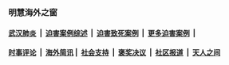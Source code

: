 
### 明慧海外之窗

####  [武汉肺炎](indexes/365.md?t=03151000) &nbsp;|&nbsp;  [迫害案例综述](indexes/328.md?t=03151000) &nbsp;|&nbsp; [迫害致死案例](indexes/277.md?t=03151000)  &nbsp;|&nbsp; [更多迫害案例](indexes/81.md?t=03151000)  &nbsp;|&nbsp; 
####  [时事评论](indexes/19.md?t=03151000) &nbsp;|&nbsp; [海外简讯](indexes/245.md?t=03151000)&nbsp;|&nbsp;  [社会支持](indexes/140.md?t=03151000) &nbsp;|&nbsp; [褒奖决议](indexes/282.md?t=03151000) &nbsp;|&nbsp; [社区报道](indexes/91.md?t=03151000)  &nbsp;|&nbsp; [天人之间](indexes/78.md?t=03151000) 

